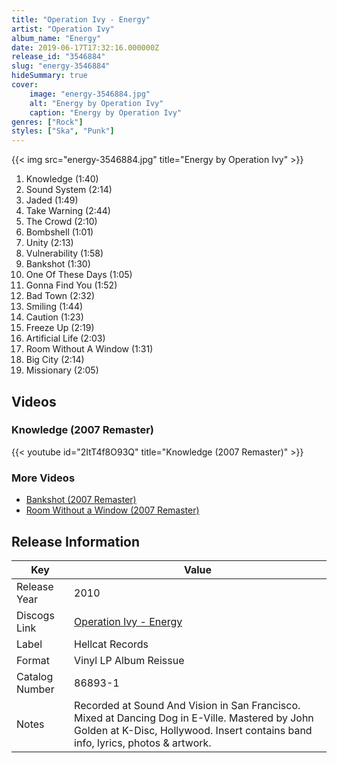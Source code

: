 ```yaml
---
title: "Operation Ivy - Energy"
artist: "Operation Ivy"
album_name: "Energy"
date: 2019-06-17T17:32:16.000000Z
release_id: "3546884"
slug: "energy-3546884"
hideSummary: true
cover:
    image: "energy-3546884.jpg"
    alt: "Energy by Operation Ivy"
    caption: "Energy by Operation Ivy"
genres: ["Rock"]
styles: ["Ska", "Punk"]
---
```


{{< img src="energy-3546884.jpg" title="Energy by Operation Ivy" >}}

<!-- section break -->

1. Knowledge (1:40)
2. Sound System (2:14)
3. Jaded (1:49)
4. Take Warning (2:44)
5. The Crowd (2:10)
6. Bombshell (1:01)
7. Unity (2:13)
8. Vulnerability (1:58)
9. Bankshot (1:30)
10. One Of These Days (1:05)
11. Gonna Find You (1:52)
12. Bad Town (2:32)
13. Smiling (1:44)
14. Caution (1:23)
15. Freeze Up (2:19)
16. Artificial Life (2:03)
17. Room Without A Window (1:31)
18. Big City (2:14)
19. Missionary (2:05)

<!-- section break -->




## Videos
### Knowledge (2007 Remaster)
{{< youtube id="2ItT4f8O93Q" title="Knowledge (2007 Remaster)" >}}<br>

### More Videos

- [Bankshot (2007 Remaster)](https://www.youtube.com/watch?v=v3arEYZxrzI)
- [Room Without a Window (2007 Remaster)](https://www.youtube.com/watch?v=8gW1ha3UsmI)


## Release Information
|  Key           | Value                                                |
| ---------------| ---------------------------------------------------- |
| Release Year   | 2010                                   |
| Discogs Link   | [Operation Ivy - Energy](https://www.discogs.com/release/3546884-Operation-Ivy-Energy) |
| Label          | Hellcat Records |
| Format         | Vinyl LP Album Reissue |
| Catalog Number | 86893-1 |
| Notes | Recorded at Sound And Vision in San Francisco. Mixed at Dancing Dog in E-Ville. Mastered by John Golden at K-Disc, Hollywood.  Insert contains band info, lyrics, photos & artwork. |
